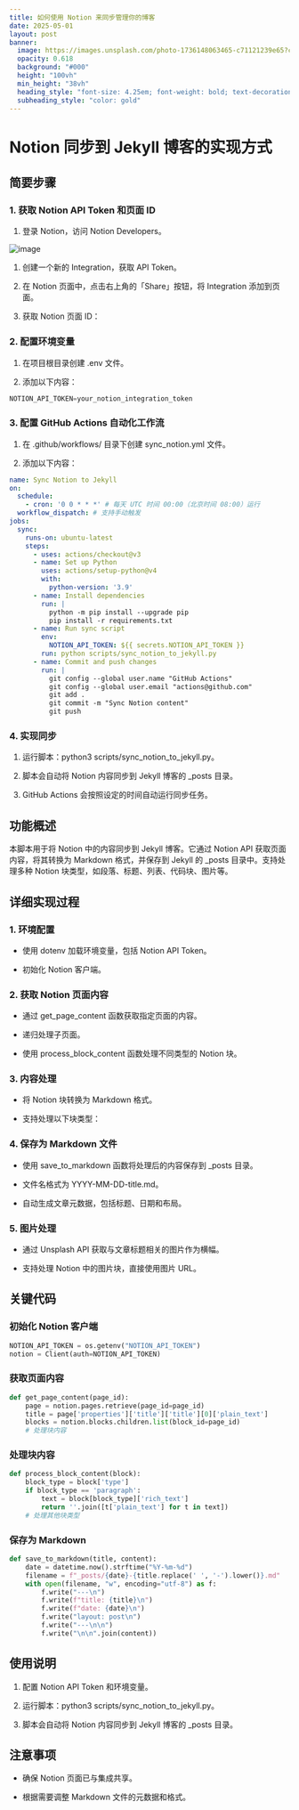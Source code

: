 ```yaml
---
title: 如何使用 Notion 来同步管理你的博客
date: 2025-05-01
layout: post
banner:
  image: https://images.unsplash.com/photo-1736148063465-c71121239e65?crop=entropy&cs=tinysrgb&fit=max&fm=jpg&ixid=M3w2OTIwMzJ8MHwxfHJhbmRvbXx8fHx8fHx8fDE3NDYxMzc5Nzh8&ixlib=rb-4.0.3&q=80&w=1080
  opacity: 0.618
  background: "#000"
  height: "100vh"
  min_height: "38vh"
  heading_style: "font-size: 4.25em; font-weight: bold; text-decoration: underline"
  subheading_style: "color: gold"
---
```


# Notion 同步到 Jekyll 博客的实现方式

## 简要步骤

### 1. 获取 Notion API Token 和页面 ID

1. 登录 Notion，访问 Notion Developers。

![image](https://prod-files-secure.s3.us-west-2.amazonaws.com/a7a0cc5a-89b9-4cda-8686-1fba0ca52f40/d19c1afe-dea5-4312-9333-786b0ba83054/image.png?X-Amz-Algorithm=AWS4-HMAC-SHA256&X-Amz-Content-Sha256=UNSIGNED-PAYLOAD&X-Amz-Credential=ASIAZI2LB466Q6YCWE6D%2F20250501%2Fus-west-2%2Fs3%2Faws4_request&X-Amz-Date=20250501T221938Z&X-Amz-Expires=3600&X-Amz-Security-Token=IQoJb3JpZ2luX2VjEC4aCXVzLXdlc3QtMiJHMEUCIFtVutE%2Ba7PbZy0L4SATOizhfPGwY3Andw0ReylWe9FCAiEAtevn0iJLNQuczbvV49H5Yo1hivniZJC1IY%2B6Sbyc2tUqiAQIx%2F%2F%2F%2F%2F%2F%2F%2F%2F%2F%2FARAAGgw2Mzc0MjMxODM4MDUiDOwEY%2BVYFuXSuQ1LSSrcA8RhqWn9Bn%2FHXur25fK7scDx%2BnDo%2BOScjnNS%2BI2Hblp%2FQyECTNOkMyUUMbV5nQYx3XDSb5qW3M9YB8o2XHIkm8X0qb07mbPZF5kCSFOrRifrXjVwnorFvt50nIJAZp1y06nIU%2FDaJEj7xqP%2FzjsKiaXcY%2BS1oOMbPzXRZe4uk7eHtsrczb9MDKbf%2BlG%2FFQ0lLEBMdPJ53iMSXNQAucDQr0tar8byBxUdyHZCAv1xtofXjnWpqDpiTFAuG57SaW%2BAz%2BvigH4azyXxZnddwIGqbjB2zZQlMPfYfnT7AWayDKYcGEswC8BEAraujxoBMVfDu4Sodmkr38nctICrb0EOEPEnPPnavcvezWrby%2FjsAhsMUinOsNF7rHWe7CanJ9jA4UrTGCYvYH8Wtm90ML8PVvxUVtNrPekt5CeHgI3tNupkwgDxY7ejAGrMBJrcKXHKNlP8tQFRGk6glBfYjT5zkz8Sj7GDgmmmO%2F2YUB5wS4dVcgdCRCNDXvbp4QpZ9NAHFT8SqpADIwpd2yhc2qfRkwaeFf9raCOYyiF5UxetNWWvh%2FlRtO1qBBxrLRu1LHUVNYhXPvoUBwrr1bT5%2FpYTR0HOGCHsrsf6Fs2xJJzNK38EmnXcbAeKLc5BVXKhMIPjz8AGOqUB1rz0FL64yWEJrOPn2pkP%2FnJdUVVtUY35UKZ0iRI0uJ4GdeMNKP3XZdt6BdnA6twMx6JjHy8RT8B3m2xUcLtTNDTXzhLYZFuHyjqEw%2Bqbbxct5i1VFnCnrVlGBDe22UEtPYLU%2B28T1nOeeuZOCMCJIkNxDly1T8tnXmuyXMfjoSuVBon7wc85Yd3Rj2KZCfFrFJpVY%2ByjhNb8wZq4BIU%2FVXWLWS63&X-Amz-Signature=fa4d4e33a9bf5b83d5ee8ddd56272fbb3ce6c7f6c20a98d3d4f18a488de956ab&X-Amz-SignedHeaders=host&x-id=GetObject)

1. 创建一个新的 Integration，获取 API Token。

1. 在 Notion 页面中，点击右上角的「Share」按钮，将 Integration 添加到页面。

1. 获取 Notion 页面 ID：


### 2. 配置环境变量

1. 在项目根目录创建 .env 文件。

1. 添加以下内容：

```javascript
NOTION_API_TOKEN=your_notion_integration_token
```

### 3. 配置 GitHub Actions 自动化工作流

1. 在 .github/workflows/ 目录下创建 sync_notion.yml 文件。

1. 添加以下内容：

```yaml
name: Sync Notion to Jekyll
on:
  schedule:
    - cron: '0 0 * * *' # 每天 UTC 时间 00:00（北京时间 08:00）运行
  workflow_dispatch: # 支持手动触发
jobs:
  sync:
    runs-on: ubuntu-latest
    steps:
      - uses: actions/checkout@v3
      - name: Set up Python
        uses: actions/setup-python@v4
        with:
          python-version: '3.9'
      - name: Install dependencies
        run: |
          python -m pip install --upgrade pip
          pip install -r requirements.txt
      - name: Run sync script
        env:
          NOTION_API_TOKEN: ${{ secrets.NOTION_API_TOKEN }}
        run: python scripts/sync_notion_to_jekyll.py
      - name: Commit and push changes
        run: |
          git config --global user.name "GitHub Actions"
          git config --global user.email "actions@github.com"
          git add .
          git commit -m "Sync Notion content"
          git push
```

### 4. 实现同步

1. 运行脚本：python3 scripts/sync_notion_to_jekyll.py。

1. 脚本会自动将 Notion 内容同步到 Jekyll 博客的 _posts 目录。

1. GitHub Actions 会按照设定的时间自动运行同步任务。

## 功能概述

本脚本用于将 Notion 中的内容同步到 Jekyll 博客。它通过 Notion API 获取页面内容，将其转换为 Markdown 格式，并保存到 Jekyll 的 _posts 目录中。支持处理多种 Notion 块类型，如段落、标题、列表、代码块、图片等。

## 详细实现过程

### 1. 环境配置

- 使用 dotenv 加载环境变量，包括 Notion API Token。

- 初始化 Notion 客户端。

### 2. 获取 Notion 页面内容

- 通过 get_page_content 函数获取指定页面的内容。

- 递归处理子页面。

- 使用 process_block_content 函数处理不同类型的 Notion 块。

### 3. 内容处理

- 将 Notion 块转换为 Markdown 格式。

- 支持处理以下块类型：


### 4. 保存为 Markdown 文件

- 使用 save_to_markdown 函数将处理后的内容保存到 _posts 目录。

- 文件名格式为 YYYY-MM-DD-title.md。

- 自动生成文章元数据，包括标题、日期和布局。

### 5. 图片处理

- 通过 Unsplash API 获取与文章标题相关的图片作为横幅。

- 支持处理 Notion 中的图片块，直接使用图片 URL。

## 关键代码

### 初始化 Notion 客户端

```python
NOTION_API_TOKEN = os.getenv("NOTION_API_TOKEN")
notion = Client(auth=NOTION_API_TOKEN)
```

### 获取页面内容

```python
def get_page_content(page_id):
    page = notion.pages.retrieve(page_id=page_id)
    title = page['properties']['title']['title'][0]['plain_text']
    blocks = notion.blocks.children.list(block_id=page_id)
    # 处理块内容
```

### 处理块内容

```python
def process_block_content(block):
    block_type = block['type']
    if block_type == 'paragraph':
        text = block[block_type]['rich_text']
        return ''.join([t['plain_text'] for t in text])
    # 处理其他块类型
```

### 保存为 Markdown

```python
def save_to_markdown(title, content):
    date = datetime.now().strftime("%Y-%m-%d")
    filename = f"_posts/{date}-{title.replace(' ', '-').lower()}.md"
    with open(filename, "w", encoding="utf-8") as f:
        f.write("---\n")
        f.write(f"title: {title}\n")
        f.write(f"date: {date}\n")
        f.write("layout: post\n")
        f.write("---\n\n")
        f.write("\n\n".join(content))
```

## 使用说明

1. 配置 Notion API Token 和环境变量。

1. 运行脚本：python3 scripts/sync_notion_to_jekyll.py。

1. 脚本会自动将 Notion 内容同步到 Jekyll 博客的 _posts 目录。

## 注意事项

- 确保 Notion 页面已与集成共享。

- 根据需要调整 Markdown 文件的元数据和格式。
